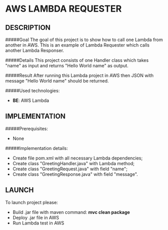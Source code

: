 AWS LAMBDA REQUESTER
=====================


DESCRIPTION
-----------

#####Goal
The goal of this project is to show how to call one Lambda from another in AWS. 
This is an example of Lambda Requester which calls another Lambda Responser.

#####Details
This project consists of one Handler class which takes "name" as input and returns "Hello World name" as output. 

#####Result 
After running this Lambda project in AWS then JSON with message "Hello World name" should be returned.

#####Used technologies:
* **BE**: AWS Lambda


IMPLEMENTATION
-----------

#####Prerequisites:
* None

#####Implementation details:
* Create file pom.xml with all necessary Lambda dependencies;
* Create class "GreetingHandler.java" with Lambda method;
* Create class "GreetingRequest.java" with field "name";
* Create class "GreetingResponse.java" with field "message".
  

LAUNCH
------

To launch project please: 
* Build .jar file with maven command: **mvc clean package**
* Deploy .jar file in AWS
* Run Lambda test in AWS